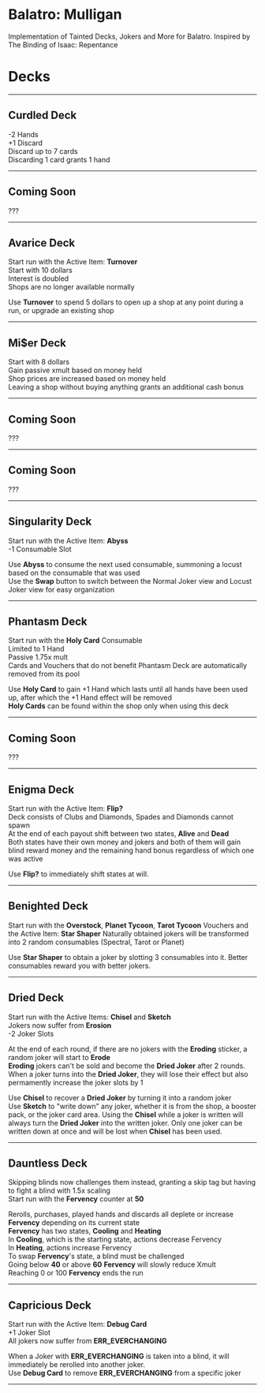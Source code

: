# Balatro: Mulligan
Implementation of Tainted Decks, Jokers and More for Balatro. Inspired by The Binding of Isaac: Repentance

# Decks
---

## Curdled Deck 
-2 Hands  
+1 Discard  
Discard up to 7 cards  
Discarding 1 card grants 1 hand  

---

## Coming Soon
???

---

## Avarice Deck
Start run with the Active Item: **Turnover**  
Start with 10 dollars  
Interest is doubled  
Shops are no longer available normally  

Use **Turnover** to spend 5 dollars to open up a shop at any point during a run, or upgrade an existing shop  

---

## Mi$er Deck
Start with 8 dollars  
Gain passive xmult based on money held  
Shop prices are increased based on money held  
Leaving a shop without buying anything grants an additional cash bonus  

---

## Coming Soon
???

---

## Coming Soon
???

---

## Singularity Deck
Start run with the Active Item: **Abyss**  
-1 Consumable Slot  

Use **Abyss** to consume the next used consumable, summoning a locust based on the consumable that was used  
Use the **Swap** button to switch between the Normal Joker view and Locust Joker view for easy organization  

---

## Phantasm Deck
Start run with the **Holy Card** Consumable  
Limited to 1 Hand  
Passive 1.75x mult  
Cards and Vouchers that do not benefit Phantasm Deck are automatically removed from its pool  

Use **Holy Card** to gain +1 Hand which lasts until all hands have been used up, after which the +1 Hand effect will be removed  
**Holy Cards** can be found within the shop only when using this deck  

---

## Coming Soon
???

---

## Enigma Deck
Start run with the Active Item: **Flip?**  
Deck consists of Clubs and Diamonds, Spades and Diamonds cannot spawn  
At the end of each payout shift between two states, **Alive** and **Dead**  
Both states have their own money and jokers and both of them will gain blind reward money and the remaining hand bonus regardless of which one was active  

Use **Flip?** to immediately shift states at will.  

---

## Benighted Deck
Start run with the **Overstock**, **Planet Tycoon**, **Tarot Tycoon** Vouchers and the Active Item: **Star Shaper**
Naturally obtained jokers will be transformed into 2 random consumables (Spectral, Tarot or Planet)

Use **Star Shaper** to obtain a joker by slotting 3 consumables into it. Better consumables reward you with better jokers.

---

## Dried Deck
Start run with the Active Items: **Chisel** and **Sketch**  
Jokers now suffer from **Erosion**  
-2 Joker Slots  

At the end of each round, if there are no jokers with the **Eroding** sticker, a random joker will start to **Erode**  
**Eroding** jokers can't be sold and become the **Dried Joker** after 2 rounds.  
When a joker turns into the **Dried Joker**, they will lose their effect but also permamently increase the joker slots by 1  

Use **Chisel** to recover a **Dried Joker** by turning it into a random joker  
Use **Sketch** to "write down" any joker, whether it is from the shop, a booster pack, or the joker card area. Using the **Chisel** while a joker is written will always turn the **Dried Joker** into the written joker. Only one joker can be written down at once and will be lost when **Chisel** has been used.  

---

## Dauntless Deck
Skipping blinds now challenges them instead, granting a skip tag but having to fight a blind with 1.5x scaling  
Start run with the **Fervency** counter at **50**  

Rerolls, purchases, played hands and discards all deplete or increase **Fervency** depending on its current state  
**Fervency** has two states, **Cooling** and **Heating**  
In **Cooling**, which is the starting state, actions decrease Fervency  
In **Heating**, actions increase Fervency  
To swap **Fervency**'s state, a blind must be challenged  
Going below **40** or above **60** **Fervency** will slowly reduce Xmult  
Reaching 0 or 100 **Fervency** ends the run  

---

## Capricious Deck 
Start run with the Active Item: **Debug Card**  
+1 Joker Slot  
All jokers now suffer from **ERR_EVERCHANGING**  

When a Joker with **ERR_EVERCHANGING** is taken into a blind, it will immediately be rerolled into another joker.  
Use **Debug Card** to remove **ERR_EVERCHANGING** from a specific joker  

---




